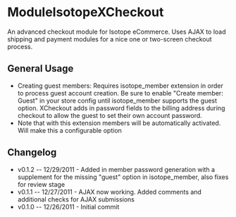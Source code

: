 ModuleIsotopeXCheckout
======================

An advanced checkout module for Isotope eCommerce. Uses AJAX to load shipping and payment modules for a nice one or two-screen checkout process.

General Usage
-------------
- Creating guest members: Requires isotope\_member extension in order to process guest account creation. Be sure to enable "Create member: Guest" in your store config until isotope\_member supports the guest option. XCheckout adds in password fields to the billing address during checkout to allow the guest to set their own account password.
- Note that with this extension members will be automatically activated. Will make this a configurable option

Changelog
---------

* v0.1.2 -- 12/29/2011 - Added in member password generation with a supplement for the missing "guest" option in isotope_member, also fixes for review stage
* v0.1.1 -- 12/27/2011 - AJAX now working. Added comments and additional checks for AJAX submissions
* v0.1.0 -- 12/26/2011 - Initial commit